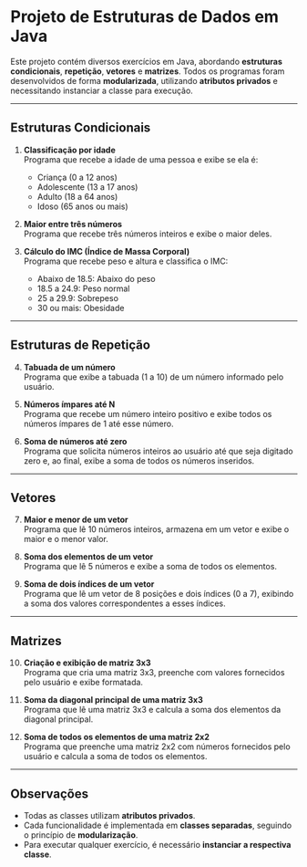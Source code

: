 # Projeto de Estruturas de Dados em Java

Este projeto contém diversos exercícios em Java, abordando **estruturas condicionais**, **repetição**, **vetores** e **matrizes**. Todos os programas foram desenvolvidos de forma **modularizada**, utilizando **atributos privados** e necessitando instanciar a classe para execução.

---

## Estruturas Condicionais

1. **Classificação por idade**  
   Programa que recebe a idade de uma pessoa e exibe se ela é:
    - Criança (0 a 12 anos)
    - Adolescente (13 a 17 anos)
    - Adulto (18 a 64 anos)
    - Idoso (65 anos ou mais)

2. **Maior entre três números**  
   Programa que recebe três números inteiros e exibe o maior deles.

3. **Cálculo do IMC (Índice de Massa Corporal)**  
   Programa que recebe peso e altura e classifica o IMC:
    - Abaixo de 18.5: Abaixo do peso
    - 18.5 a 24.9: Peso normal
    - 25 a 29.9: Sobrepeso
    - 30 ou mais: Obesidade

---

## Estruturas de Repetição

4. **Tabuada de um número**  
   Programa que exibe a tabuada (1 a 10) de um número informado pelo usuário.

5. **Números ímpares até N**  
   Programa que recebe um número inteiro positivo e exibe todos os números ímpares de 1 até esse número.

6. **Soma de números até zero**  
   Programa que solicita números inteiros ao usuário até que seja digitado zero e, ao final, exibe a soma de todos os números inseridos.

---

## Vetores

7. **Maior e menor de um vetor**  
   Programa que lê 10 números inteiros, armazena em um vetor e exibe o maior e o menor valor.

8. **Soma dos elementos de um vetor**  
   Programa que lê 5 números e exibe a soma de todos os elementos.

9. **Soma de dois índices de um vetor**  
   Programa que lê um vetor de 8 posições e dois índices (0 a 7), exibindo a soma dos valores correspondentes a esses índices.

---

## Matrizes

10. **Criação e exibição de matriz 3x3**  
    Programa que cria uma matriz 3x3, preenche com valores fornecidos pelo usuário e exibe formatada.

11. **Soma da diagonal principal de uma matriz 3x3**  
    Programa que lê uma matriz 3x3 e calcula a soma dos elementos da diagonal principal.

12. **Soma de todos os elementos de uma matriz 2x2**  
    Programa que preenche uma matriz 2x2 com números fornecidos pelo usuário e calcula a soma de todos os elementos.

---

## Observações

- Todas as classes utilizam **atributos privados**.
- Cada funcionalidade é implementada em **classes separadas**, seguindo o princípio de **modularização**.
- Para executar qualquer exercício, é necessário **instanciar a respectiva classe**.

